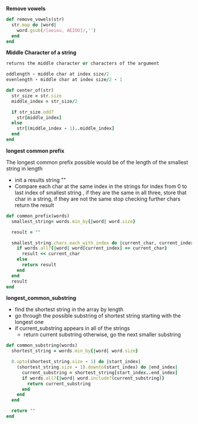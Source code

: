 

**Remove vowels**

```ruby
def remove_vowels(str)
  str.map do |word|
    word.gsub(/[aeiou, AEIOU]/,'')
  end
end
```

**Middle Character of a string**

```ruby
returns the middle character or characters of the argument

oddlength - middle char at index size/2
evenlength - middle char at index size/2 - 1

def center_of(str)
  str_size = str.size
  middle_index = str_size/2

  if str_size.odd?
    str[middle_index]
  else
    str[(middle_index - 1)..middle_index]
  end
end
```

**longest common prefix**

The longest common prefix possible would be of the length of the smallest string in length
- init a results string ""
- Compare each char at the same index in the strings for index from 0 to last index of smallest string , 
  if they are the same in all three, 
    store that char in a string,
  if they are not the same
    stop checking further chars
    return the result

```ruby
def common_prefix(words)
  smallest_string= words.min_by{|word| word.size}

  result = ""

  smallest_string.chars.each_with_index do |current_char, current_index|
    if words.all?{|word| word[current_index] == current_char}
      result << current_char
    else
      return result
    end
  end
  result
end
```

**longest_common_substring**

- find the shortest string in the array by length
- go through the possible substring of shortest string starting with the longest one 
- if current_substring appears in all of the strings
  - return current substring
  otherwise,
    go the next smaller substring

```ruby
def common_substring(words)
  shortest_string = words.min_by{|word| word.size}

  0.upto(shortest_string.size - 1) do |start_index|
    (shortest_string.size - 1).downto(start_index) do |end_index|
      current_substring = shortest_string[start_index..end_index]
      if words.all?{|word| word.include?(current_substring)}
        return current_substring
      end
    end
  end

  return ""
end

```